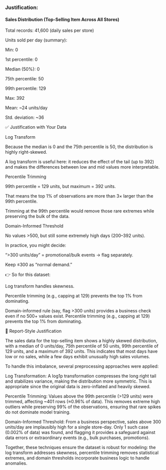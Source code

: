 ### Justification:

#### Sales Distribution (Top-Selling Item Across All Stores)
Total records: 41,600 (daily sales per store)

Units sold per day (summary):

  Min: 0

  1st percentile: 0

  Median (50%): 0

  75th percentile: 50

  99th percentile: 129

  Max: 392

  Mean: ~24 units/day

  Std. deviation: ~36

✅ Justification with Your Data

Log Transform

Because the median is 0 and the 75th percentile is 50, the distribution is highly right-skewed.

A log transform is useful here: it reduces the effect of the tail (up to 392) and makes the differences between low and mid values more interpretable.

Percentile Trimming

99th percentile = 129 units, but maximum = 392 units.

That means the top 1% of observations are more than 3× larger than the 99th percentile.

Trimming at the 99th percentile would remove those rare extremes while preserving the bulk of the data.

Domain-Informed Threshold

No values >500, but still some extremely high days (200–392 units).

In practice, you might decide:

“>300 units/day” = promotional/bulk events → flag separately.

Keep ≤300 as “normal demand.”

👉 So for this dataset:

Log transform handles skewness.

Percentile trimming (e.g., capping at 129) prevents the top 1% from dominating.

Domain-informed rule (say, flag >300 units) provides a business check even if no 500+ values exist.
Percentile trimming (e.g., capping at 129) prevents the top 1% from dominating.
  
📄 Report-Style Justification

The sales data for the top-selling item shows a highly skewed distribution, with a median of 0 units/day, 75th percentile of 50 units, 99th percentile of 129 units, and a maximum of 392 units. This indicates that most days have low or no sales, while a few days exhibit unusually high sales volumes.

To handle this imbalance, several preprocessing approaches were applied:

Log Transformation:
A log1p transformation compresses the long right tail and stabilizes variance, making the distribution more symmetric. This is appropriate since the original data is zero-inflated and heavily skewed.

Percentile Trimming:
Values above the 99th percentile (>129 units) were trimmed, affecting ~401 rows (≈0.96% of data). This removes extreme high outliers while preserving 99% of the observations, ensuring that rare spikes do not dominate model training.

Domain-Informed Threshold:
From a business perspective, sales above 300 units/day are implausibly high for a single store-day. Only 1 such case (0.002% of data) was found, and flagging it provides a safeguard against data errors or extraordinary events (e.g., bulk purchases, promotions).

Together, these techniques ensure the dataset is robust for modeling: the log transform addresses skewness, percentile trimming removes statistical extremes, and domain thresholds incorporate business logic to handle anomalies.
